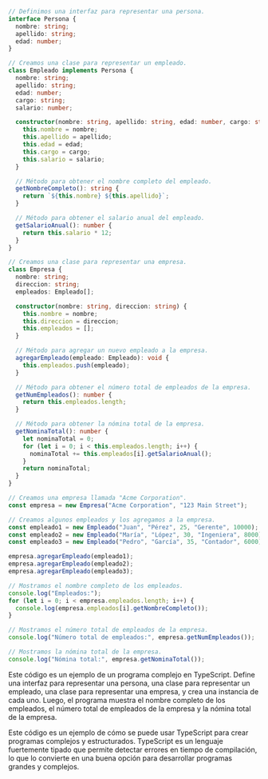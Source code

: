 ```typescript
// Definimos una interfaz para representar una persona.
interface Persona {
  nombre: string;
  apellido: string;
  edad: number;
}

// Creamos una clase para representar un empleado.
class Empleado implements Persona {
  nombre: string;
  apellido: string;
  edad: number;
  cargo: string;
  salario: number;

  constructor(nombre: string, apellido: string, edad: number, cargo: string, salario: number) {
    this.nombre = nombre;
    this.apellido = apellido;
    this.edad = edad;
    this.cargo = cargo;
    this.salario = salario;
  }

  // Método para obtener el nombre completo del empleado.
  getNombreCompleto(): string {
    return `${this.nombre} ${this.apellido}`;
  }

  // Método para obtener el salario anual del empleado.
  getSalarioAnual(): number {
    return this.salario * 12;
  }
}

// Creamos una clase para representar una empresa.
class Empresa {
  nombre: string;
  direccion: string;
  empleados: Empleado[];

  constructor(nombre: string, direccion: string) {
    this.nombre = nombre;
    this.direccion = direccion;
    this.empleados = [];
  }

  // Método para agregar un nuevo empleado a la empresa.
  agregarEmpleado(empleado: Empleado): void {
    this.empleados.push(empleado);
  }

  // Método para obtener el número total de empleados de la empresa.
  getNumEmpleados(): number {
    return this.empleados.length;
  }

  // Método para obtener la nómina total de la empresa.
  getNominaTotal(): number {
    let nominaTotal = 0;
    for (let i = 0; i < this.empleados.length; i++) {
      nominaTotal += this.empleados[i].getSalarioAnual();
    }
    return nominaTotal;
  }
}

// Creamos una empresa llamada "Acme Corporation".
const empresa = new Empresa("Acme Corporation", "123 Main Street");

// Creamos algunos empleados y los agregamos a la empresa.
const empleado1 = new Empleado("Juan", "Pérez", 25, "Gerente", 10000);
const empleado2 = new Empleado("María", "López", 30, "Ingeniera", 8000);
const empleado3 = new Empleado("Pedro", "García", 35, "Contador", 6000);

empresa.agregarEmpleado(empleado1);
empresa.agregarEmpleado(empleado2);
empresa.agregarEmpleado(empleado3);

// Mostramos el nombre completo de los empleados.
console.log("Empleados:");
for (let i = 0; i < empresa.empleados.length; i++) {
  console.log(empresa.empleados[i].getNombreCompleto());
}

// Mostramos el número total de empleados de la empresa.
console.log("Número total de empleados:", empresa.getNumEmpleados());

// Mostramos la nómina total de la empresa.
console.log("Nómina total:", empresa.getNominaTotal());
```

Este código es un ejemplo de un programa complejo en TypeScript. Define una interfaz para representar una persona, una clase para representar un empleado, una clase para representar una empresa, y crea una instancia de cada uno. Luego, el programa muestra el nombre completo de los empleados, el número total de empleados de la empresa y la nómina total de la empresa.

Este código es un ejemplo de cómo se puede usar TypeScript para crear programas complejos y estructurados. TypeScript es un lenguaje fuertemente tipado que permite detectar errores en tiempo de compilación, lo que lo convierte en una buena opción para desarrollar programas grandes y complejos.
